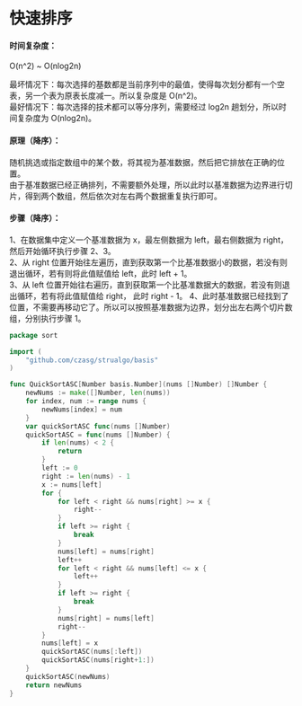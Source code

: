 # 快速排序

#### 时间复杂度：
O(n^2) ~ O(nlog2n)  

最坏情况下：每次选择的基数都是当前序列中的最值，使得每次划分都有一个空表，另一个表为原表长度减一。所以复杂度是 O(n^2)。   
最好情况下：每次选择的技术都可以等分序列，需要经过 log2n 趟划分，所以时间复杂度为 O(nlog2n)。

#### 原理（降序）：
随机挑选或指定数组中的某个数，将其视为基准数据，然后把它排放在正确的位置。  
由于基准数据已经正确排列，不需要额外处理，所以此时以基准数据为边界进行切片，得到两个数组，然后依次对左右两个数据重复执行即可。

#### 步骤（降序）：  
1、在数据集中定义一个基准数据为 x，最左侧数据为 left，最右侧数据为 right，然后开始循环执行步骤 2、3。  
2、从 right 位置开始往左遍历，直到获取第一个比基准数据小的数据，若没有则退出循环，若有则将此值赋值给 left，此时 left + 1。  
3、从 left 位置开始往右遍历，直到获取第一个比基准数据大的数据，若没有则退出循环，若有将此值赋值给 right， 此时 right - 1。
4、此时基准数据已经找到了位置，不需要再移动它了。所以可以按照基准数据为边界，划分出左右两个切片数组，分别执行步骤 1。 

```go title="https://github.com/czasg/strualgo/blob/main/algo/sort/quick.go"
package sort

import (
	"github.com/czasg/strualgo/basis"
)

func QuickSortASC[Number basis.Number](nums []Number) []Number {
	newNums := make([]Number, len(nums))
	for index, num := range nums {
		newNums[index] = num
	}
	var quickSortASC func(nums []Number)
	quickSortASC = func(nums []Number) {
		if len(nums) < 2 {
			return
		}
		left := 0
		right := len(nums) - 1
		x := nums[left]
		for {
			for left < right && nums[right] >= x {
				right--
			}
			if left >= right {
				break
			}
			nums[left] = nums[right]
			left++
			for left < right && nums[left] <= x {
				left++
			}
			if left >= right {
				break
			}
			nums[right] = nums[left]
			right--
		}
		nums[left] = x
		quickSortASC(nums[:left])
		quickSortASC(nums[right+1:])
	}
	quickSortASC(newNums)
	return newNums
}
```



